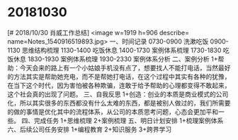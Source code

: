 # 20181030

[# 2018/10/30 肖威工作总结]
<image w=1919 h=906 describe= name=Notes_1540916519893.jpg>
一、时间记录
0730-0900 洗漱吃饭
0900-1130 思维结构梳理
1130-1400 吃饭休息
1400-1730 案例体系梳理
1730-1830 吃饭休息
1830-1930 案例体系梳理
1930-2330 案例体系分析
二、案例分析
1+帮助：今天会来的路上有一个小姑娘手机没有点了，想要找人不能打电话，当然最好的方法其实是帮助她充电，而不是帮她打电话，在这个过程中其实有各种的犹豫，在当下这个时代，因为害怕被各种欺骗，连敢于给予帮助的心理都变得不敢起来，这个社会真的出现了问题。
三、自我反思
1+创造：创业的本质是商业模式的公司化，所以其实很多的东西都没有什么太难的东西，都是被别人做过的，我们所需要的做的事情是优化其中的流程体系，从公司的本质思考问题，心态会更加平和一些。
四、完成任务
1+思维梳理
2+案例梳理
五、明日计划安排
1+梳理案例体系
六、后续公司任务安排
1+编程教育 2+知识服务 3+跨界学习
